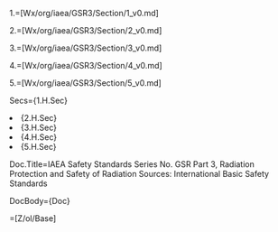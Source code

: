 1.=[Wx/org/iaea/GSR3/Section/1_v0.md]

2.=[Wx/org/iaea/GSR3/Section/2_v0.md]

3.=[Wx/org/iaea/GSR3/Section/3_v0.md]

4.=[Wx/org/iaea/GSR3/Section/4_v0.md]

5.=[Wx/org/iaea/GSR3/Section/5_v0.md]

Secs={1.H.Sec}<li>{2.H.Sec}<li>{3.H.Sec}<li>{4.H.Sec}<li>{5.H.Sec}

Doc.Title=IAEA Safety Standards Series No. GSR Part 3, Radiation Protection and Safety of Radiation Sources: International Basic Safety Standards 

DocBody={Doc}

=[Z/ol/Base]
